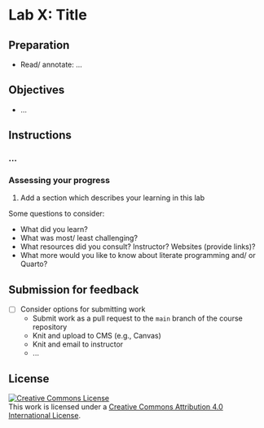 # Lab X: Title

<!-- 

- [ ] Create dev container
  - Set up packages to load
    - tidyverse, quarto, qtalrkit, ... 
- [ ] Create lab
  - Add objectives
  - Add instructions
  - Add assessment
 -->


<!-- NOTE: 
- [ ] Add helpful tips for readers
-->

## Preparation

- Read/ annotate: ...

## Objectives

- ...

## Instructions

### ...

### Assessing your progress

1. Add a section which describes your learning in this lab

Some questions to consider: 

  - What did you learn?
  - What was most/ least challenging?
  - What resources did you consult? Instructor? Websites (provide links)?
  - What more would you like to know about literate programming and/ or Quarto?

## Submission for feedback

- [ ] Consider options for submitting work
  - Submit work as a pull request to the `main` branch of the course repository
  - Knit and upload to CMS (e.g., Canvas)
  - Knit and email to instructor
  - ...

## License

<a rel="license" href="http://creativecommons.org/licenses/by/4.0/"><img alt="Creative Commons License" style="border-width:0" src="https://i.creativecommons.org/l/by/4.0/88x31.png" /></a><br />This work is licensed under a <a rel="license" href="http://creativecommons.org/licenses/by/4.0/">Creative Commons Attribution 4.0 International License</a>.
